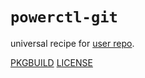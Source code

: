# `powerctl-git`

universal recipe for [user repo](../themartiancompany/ur).

[PKGBUILD](PKGBUILD)
[LICENSE](COPYING)
